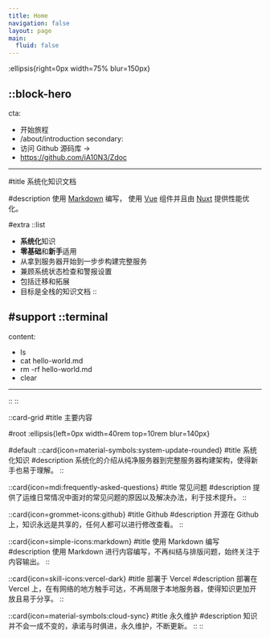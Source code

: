 ```yaml
---
title: Home
navigation: false
layout: page
main:
  fluid: false
---
```


:ellipsis{right=0px width=75% blur=150px}

::block-hero
---
cta:
  - 开始旅程
  - /about/introduction
secondary:
  - 访问 Github 源码库 →
  - https://github.com/iA10N3/Zdoc
---

#title
系统化知识文档

#description
使用 [Markdown](https://content.nuxtjs.org) 编写， 使用 [Vue](https://vuejs.org) 组件并且由 [Nuxt](https://nuxt.com) 提供性能优化。

#extra
  ::list
  - **系统化**知识
  - **零基础**和**新手**适用
  - 从拿到服务器开始到一步步构建完整服务
  - 兼顾系统状态检查和警报设置
  - 包括迁移和拓展
  - 目标是全栈的知识文档
  ::

#support
  ::terminal
  ---
  content:
  - ls
  - cat hello-world.md
  - rm -rf hello-world.md
  - clear
  ---
  ::
::

::card-grid
#title
主要内容

#root
:ellipsis{left=0px width=40rem top=10rem blur=140px}

#default
  ::card{icon=material-symbols:system-update-rounded}
  #title
  系统化知识
  #description
  系统化的介绍从纯净服务器到完整服务器构建架构，使得新手也易于理解。
  ::

  ::card{icon=mdi:frequently-asked-questions}
  #title
  常见问题
  #description
  提供了运维日常情况中面对的常见问题的原因以及解决办法，利于技术提升。
  ::

  ::card{icon=grommet-icons:github}
  #title
  Github
  #description
  开源在 Github 上，知识永远是共享的，任何人都可以进行修改查看。
  ::

  ::card{icon=simple-icons:markdown}
  #title
  使用 Markdown 编写
  #description
  使用 Markdown 进行内容编写，不再纠结与排版问题，始终关注于内容输出。
  ::

  ::card{icon=skill-icons:vercel-dark}
  #title
  部署于 Vercel
  #description
  部署在 Vercel 上，在有网络的地方触手可达，不再局限于本地服务器，使得知识更加开放且易于分享。
  ::

  ::card{icon=material-symbols:cloud-sync}
  #title
  永久维护
  #description
  知识并不会一成不变的，承诺与时俱进，永久维护，不断更新。
  ::
::

